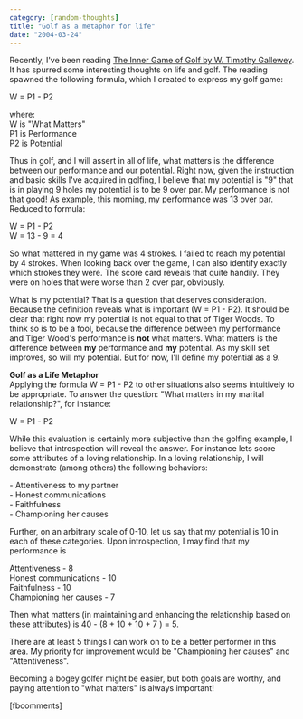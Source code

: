```yaml
---
category: [random-thoughts]
title: "Golf as a metaphor for life"
date: "2004-03-24"
---
```


Recently, I've been reading [The Inner Game of Golf by W. Timothy Gallewey](http://www.powells.com/cgi-bin/biblio?inkey=62-0679457607-0). It has spurred some interesting thoughts on life and golf. The reading spawned the following formula, which I created to express my golf game:  
  
W = P1 - P2  
  
where:  
W is "What Matters"  
P1 is Performance  
P2 is Potential  
  
Thus in golf, and I will assert in all of life, what matters is the difference between our performance and our potential. Right now, given the instruction and basic skills I've acquired in golfing, I believe that my potential is "9" that is in playing 9 holes my potential is to be 9 over par. My performance is not that good! As example, this morning, my performance was 13 over par. Reduced to formula:  
  
W = P1 - P2  
W = 13 - 9 = 4  
  
So what mattered in my game was 4 strokes. I failed to reach my potential by 4 strokes. When looking back over the game, I can also identify exactly which strokes they were. The score card reveals that quite handily. They were on holes that were worse than 2 over par, obviously.  
  
What is my potential? That is a question that deserves consideration. Because the definition reveals what is important (W = P1 - P2). It should be clear that right now my potential is not equal to that of Tiger Woods. To think so is to be a fool, because the difference between my performance and Tiger Wood's performance is **not** what matters. What matters is the difference between **my** performance and **my** potential. As my skill set improves, so will my potential. But for now, I'll define my potential as a 9. 
  
**Golf as a Life Metaphor**  
Applying the formula W = P1 - P2 to other situations also seems intuitively to be appropriate. To answer the question: "What matters in my marital relationship?", for instance:  
  
W = P1 - P2  
  
While this evaluation is certainly more subjective than the golfing example, I believe that introspection will reveal the answer. For instance lets score some attributes of a loving relationship. In a loving relationship, I will demonstrate (among others) the following behaviors:  
  
\- Attentiveness to my partner  
\- Honest communications  
\- Faithfulness  
\- Championing her causes  
  
Further, on an arbitrary scale of 0-10, let us say that my potential is 10 in each of these categories. Upon introspection, I may find that my performance is  
  
Attentiveness - 8  
Honest communications - 10  
Faithfulness - 10  
Championing her causes - 7  
  
Then what matters (in maintaining and enhancing the relationship based on these attributes) is 40 - (8 + 10 + 10 + 7 ) = 5. 
  
  
There are at least 5 things I can work on to be a better performer in this area. My priority for improvement would be "Championing her causes" and "Attentiveness".  
  
Becoming a bogey golfer might be easier, but both goals are worthy, and paying attention to "what matters" is always important!  
  
  
  
  
  
  
  
  
\[fbcomments\]
